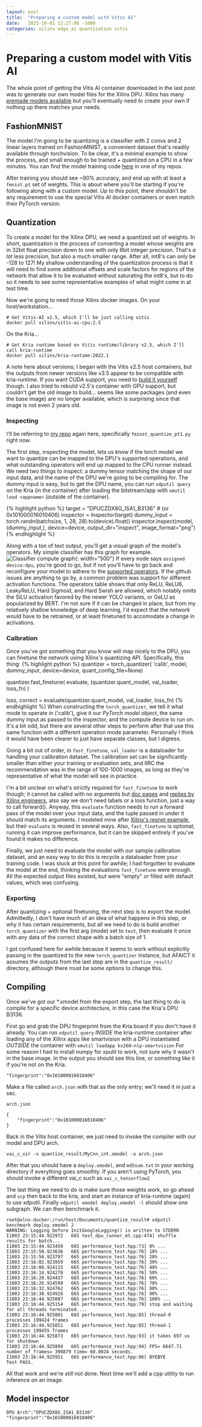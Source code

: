 ```yaml
---
layout: post
title:  "Preparing a custom model with Vitis AI"
date:   2023-10-01 12:27:00 -1000
categories: xilinx edge_ai quantization vitis
---
```


# Preparing a custom model with Vitis AI
The whole point of getting the Vitis AI container downloaded in the last post
was to generate our own model files for the Xilinx DPU. Xilinx has many [premade models available](https://github.com/Xilinx/Vitis-AI/tree/v2.5/model_zoo)
but you'll eventually need to create your own if nothing up there matches your needs.

## FashionMNIST
The model I'm going to be quantizing is a classifier with 2 convs and 2 linear layers trained
on FashionMNIST, a convenient dataset that's readily available through torchvision. To be clear,
it's a minimal example to show the process, and small enough to be trained + quantized on a CPU
in a few minutes. You can find the model training code [here](https://github.com/kyflores/kv260-vitis-flow/blob/main/fmnist_train.py) in one of my repos.

After training you should see ~90% accuracy, and end up with at least a `fmnist.pt` set of weights.
This is about where you'll be starting if you're following along with a custom model. Up to this point,
there shouldn't be any requirement to use the special Vitis AI docker containers or even match their
PyTorch version.

## Quantization
To create a model for the Xilinx DPU, we need a quantized set of weights. In short, quantization
is the process of converting a model whose weights are in 32bit float precision down to one
with only 8bit integer precision. That's _a lot_ less precision, but also a much smaller range.
After all, int8's can only be -128 to 127! My shallow understanding of the quantization process
is that it will need to find some additional offsets and scale factors for regions of the
network that allow it to be evaluated without saturating the int8's, but to do so it needs to
see some representative examples of what might come in at test time.

Now we're going to need those Xilinx docker images.
On your host/workstation...
```
# Get Vitis-AI v2.5, which I'll be just calling vitis
docker pull xilinx/vitis-ai-cpu:2.5
```
On the Kria...
```
# Get Kria runtime based on Vitis runtime/library v2.5, which I'll call kria-runtime
docker pull xilinx/kria-runtime:2022.1
```
A note here about versions; I began with the Vitis v2.5 host containers, but the outputs from
newer versions like v3.5 appear to be compatible with kria-runtime. If you want CUDA support,
you need to [build it yourself](https://github.com/Xilinx/Vitis-AI/tree/master/docker) though.
I also tried to rebuild v2.5's container with GPU support, but couldn't get the old image to build...
seems like some packages (and even the base image) are no longer available, which is surprising
since that image is not even 2 years old.

### Inspecting
I'll be referring to [my repo](https://github.com/kyflores/kv260-vitis-flow) again here, specifically `fminst_quantize_pt1.py` right now.

The first step, inspecting the model, lets us know if the torch model we want to quantize can
be mapped to the DPU's supported operations, and what outstanding operators will end up mapped
to the CPU runner instead. We need two things to inspect: a dummy tensor matching the shape of
our input data, and the name of the DPU we're going to be compiling for. The dummy input is easy,
but to get the DPU name, you can run `xdputil query` on the Kria (in the container) after loading
the bitstream/app with `xmutil load <appname>` (outside of the container).

{% highlight python %}
target = "DPUCZDX8G_ISA1_B3136" # (or 0x101000016010406)
inspector = Inspector(target)
dummy_input = torch.randn(batchsize, 1, 28, 28).to(device).float()
inspector.inspect(model, (dummy_input,), device=device, output_dir="inspect", image_format="png")
{% endhighlight %}

Along with a ton of text output, you'll get a visual graph of the model's operators. My simple
classifier has this graph for example.
![Classifier compute graph](/assets/inspect_DPUCZDX8G_ISA1_B3136.png){: width="500"}
If every node says `assigned device:dpu`, you're good to go, but if not you'll have to go back
and reconfigure your model to adhere to the [supported operators](https://docs.xilinx.com/r/en-US/pg338-dpu/Introduction?tocId=4lq1FtJ078vxzAJQVMkl_g).
If the github issues are anything to go by, a common problem was support for different activation functions.
The operators table shows that only ReLU, ReLU6, LeakyReLU, Hard Sigmoid, and Hard Swish are allowed,
which notably omits the SiLU activation favored by the newer YOLO variants, or GeLU as popularized by BERT.
I'm not sure if it can be changed in place, but from my relatively shallow knowledge of deep learning,
I'd expect that the network would have to be retrained, or at least finetuned to accomodate a change
in activations.

### Calbration
Once you've got something that you know will map nicely to the DPU, you can finetune the network
using Xilinx's quantizing API. Specifically, this thing:
{% highlight python %}
quantizer = torch_quantizer(
    'calib',
    model,
    dummy_input,
    device=device,
    quant_config_file=None)

quantizer.fast_finetune(
    evaluate,
    (quantizer.quant_model, val_loader, loss_fn)
)

loss, correct = evaluate(quantizer.quant_model, val_loader, loss_fn)
{% endhighlight %}
When constructing the `torch_quantizer`, we tell it what mode to operate in ('calib'), give it our
_PyTorch model object_, the same dummy input as passed to the inspector, and the compute device to run
on. It's a bit odd, but there are several other steps to perform after that use this same function with
a different operation mode parameter. Personally I think it would have been clearer to just have separate
classes, but I digress.

Going a bit out of order, in  `fast_finetune`, `val_loader` is a dataloader for handling your calibration
dataset. The calibration set can be significantly smaller than either your training or evaluation sets,
and IIRC the recommendation was in the range of 100-1000 images, as long as they're representative of
what the model will see in practice.

I'm a bit unclear on what's strictly required for `fast_finetune` to work though; it cannot be called
with no arguments but [doc pages](https://docs.xilinx.com/r/1.3-English/ug1414-vitis-ai/Module-Partial-Quantization) and [replies by Xilinx engineers](https://github.com/Xilinx/Vitis-AI/issues/787), also say we don't need labels or a loss function, just a way to call forward().
Anyway, this `evaluate` function needs to run a forward pass of the model over your input data, and the
tuple passed in under it should match its arguments. I modeled mine after [Xilinx's resnet example](https://github.com/Xilinx/Vitis-AI/blob/master/src/vai_quantizer/vai_q_pytorch/example/resnet18_quant.py),
but their `evaluate` is reused in several ways. Also, `fast_finetune` is optional; running it can improve
performance, but it can be skipped entirely if you've found it makes no difference.

Finally, we just need to evaluate the model with our sample calibration dataset, and an easy way to do this
is recycle a dataloader from your training code. I was stuck at this point for awhile; I had forgotten to
evaluate the model at the end, thinking the evaluations `fast_finetune` were enough. All the expected
output files existed, but were "empty" or filled with default values, which was confusing.

### Exporting
After quantizing + optional finetuning, the next step is to export the model. Admittedly, I don't
have much of an idea of what happens in this step, or why it has certain requirements, but all we
need to do is build another `torch_quantizer` with the first arg (mode) set to `test`, then
evaluate it once with any data of the correct shape with a batch size of 1.

I got confused here for awhile because it seems to work without explicitly passing in the quantized
to the new `torch_quantizer` instance, but AFAICT it assumes the outputs from the last step are in
the `quantize_result/` directory, although there must be some options to change this.

## Compiling
Once we've got our *.xmodel from the export step, the last thing to do is compile for a specific
device architecture, in this case the Kria's DPU B3136.

First go and grab the DPU fingerprint from the Kria board if you don't have it already.
You can run `xdputil query` _INSIDE_ the kria-runtime container after loading any of the Xilinx apps
like smartvision with a DPU instantiated _OUTSIDE_ the container with `xmutil loadapp kv260-nlp-smartvision`
For some reason I had to install numpy for xputil to work, not sure why it wasn't in the base image.
In the output you should see this line, or something like it if you're not on the Kria.
```
"fingerprint":"0x101000016010406"
```
Make a file called `arch.json` with that as the only entry; we'll need it in just a sec.

`arch.json`
```
{
    "fingerprint":"0x101000016010406"
}
```

Back in the Vitis host container, we just need to invoke the compiler with our model and DPU arch.
```
vai_c_xir -x quantize_result/MyCnn_int.xmodel -a arch.json
```
After that you should have a `deploy.xmodel`, and `md5sum.txt` in your working directory if everything
goes smoothly. If you aren't using PyTorch, you should invoke a different vai_c such as `vai_c_tensorflow2`

The last thing we need to do is make sure those weights work, so go ahead and `scp` then back to the kria,
and start an instance of kria-runtime (again) to use xdputil.
Finally `xdputil xmodel deploy.xmodel -l` should show one subgraph. We can then benchmark it.
```
root@xlnx-docker:/run/host/Documents/quantize_result# xdputil benchmark deploy.xmodel 2
WARNING: Logging before InitGoogleLogging() is written to STDERR
I1003 23:15:44.922972   665 test_dpu_runner_mt.cpp:474] shuffle results for batch...
I1003 23:15:44.923450   665 performance_test.hpp:73] 0% ...
I1003 23:15:50.923636   665 performance_test.hpp:76] 10% ...
I1003 23:15:56.923797   665 performance_test.hpp:76] 20% ...
I1003 23:16:02.923959   665 performance_test.hpp:76] 30% ...
I1003 23:16:08.924115   665 performance_test.hpp:76] 40% ...
I1003 23:16:14.924278   665 performance_test.hpp:76] 50% ...
I1003 23:16:20.924437   665 performance_test.hpp:76] 60% ...
I1003 23:16:26.924599   665 performance_test.hpp:76] 70% ...
I1003 23:16:32.924762   665 performance_test.hpp:76] 80% ...
I1003 23:16:38.924928   665 performance_test.hpp:76] 90% ...
I1003 23:16:44.925087   665 performance_test.hpp:76] 100% ...
I1003 23:16:44.925154   665 performance_test.hpp:79] stop and waiting for all threads terminated....
I1003 23:16:44.925801   665 performance_test.hpp:85] thread-0 processes 199424 frames
I1003 23:16:44.925851   665 performance_test.hpp:85] thread-1 processes 199455 frames
I1003 23:16:44.925873   665 performance_test.hpp:93] it takes 697 us for shutdown
I1003 23:16:44.925894   665 performance_test.hpp:94] FPS= 6647.71 number_of_frames= 398879 time= 60.0024 seconds.
I1003 23:16:44.925951   665 performance_test.hpp:96] BYEBYE
Test PASS.
```

All that work and we're _still_ not done. Next time we'll add a cpp utility to run inference on an image.

## Model inspector
```
DPU Arch":"DPUCZDX8G_ISA1_B3136"
"fingerprint":"0x101000016010406"
```

